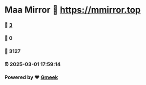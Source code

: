 # Maa Mirror :link: https://mmirror.top 
### :page_facing_up: [3](https://mmirror.top/tag.html) 
### :speech_balloon: 0 
### :hibiscus: 3127 
### :alarm_clock: 2025-03-01 17:59:14 
### Powered by :heart: [Gmeek](https://github.com/Meekdai/Gmeek)
